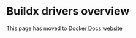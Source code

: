 # Buildx drivers overview

This page has moved to [Docker Docs website](https://docs.docker.com/build/building/drivers)
